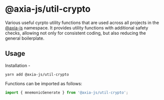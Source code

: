 # @axia-js/util-crypto

Various useful cyrpto utility functions that are used across all projects in the [@axia-js](https://github.com/axia-js) namespace. It provides utility functions with additional safety checks, allowing not only for consistent coding, but also reducing the general boilerplate.

## Usage

Installation -

```
yarn add @axia-js/util-crypto
```

Functions can be imported as follows:

```js
import { mnemonicGenerate } from '@axia-js/util-crypto';
```
